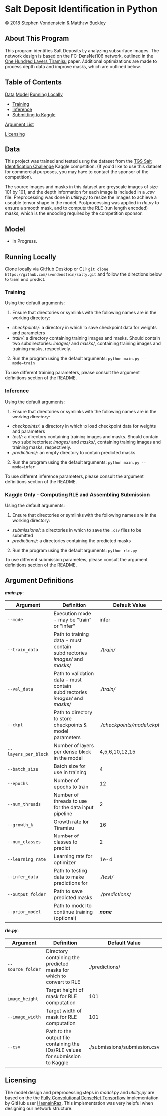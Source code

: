 Salt Deposit Identification in Python
==================

© 2018 Stephen Vondenstein & Matthew Buckley

## About This Program

This program identifies Salt Deposits by analyzing subsurface images. The network design is based on the FC-DensNet106 network, outlined in the [One Hundred Layers Tiramisu](https://arxiv.org/pdf/1611.09326.pdf) paper. Additional optimizations are made to process depth data and improve masks, which are outlined below.

## Table of Contents

[Data](#data)
[Model](#model)
[Running Locally](#running-locally)
* [Training](#training)
* [Inference](#inference)
* [Submitting to Kaggle](#kaggle-only)

[Argument List](#argument-definitions)

[Licensing](#licensing)

## Data

This project was trained and tested using the dataset from the [TGS Salt Identification Challenge](https://www.kaggle.com/c/tgs-salt-identification-challenge) Kaggle competition. (If you'd like to use this dataset for commercial purposes, you may have to contact the sponsor of the competition).

The source images and masks in this dataset are greyscale images of size 101 by 101, and the depth information for each image is included in a _.csv_ file. Preprocessing was done in _utility.py_ to resize the images to achieve a useable tensor shape in the model. Postprocessing was applied in _rle.py_ to ensure a smooth mask, and to compute the RLE (run length encoded) masks, which is the encoding required by the competition sponsor.

## Model

- In Progress.

## Running Locally

Clone locally via GitHub Desktop or CLI: `git clone https://github.com/svondenstein/salty.git` and follow the directions below to train and predict.

### Training

Using the default arguments:
1. Ensure that directories or symlinks with the following names are in the working directory:
- _checkpoints/_: a directory in which to save checkpoint data for weights and parameters
- _train/_: a directory containing training images and masks. Should contain two subdirectories: _images/_ and _masks/_, containing training images and training masks, respectively.
2. Run the program using the default arguments: `python main.py --mode=train`

To use different training parameters, please consult the argument definitions section of the README.

### Inference

Using the default arguments:
1. Ensure that directories or symlinks with the following names are in the working directory:
- _checkpoints/_: a directory in which to load checkpoint data for weights and parameters
- _test/_: a directory containing training images and masks. Should contain two subdirectories: _images/_ and _masks/_, containing training images and training masks, respectively.
- _predictions/_: an empty directory to contain predicted masks
2. Run the program using the default arguments: `python main.py --mode=infer`

To use different inference parameters, please consult the argument definitions section of the README.

### Kaggle Only - Computing RLE and Assembling Submission

Using the default arguments:
1. Ensure that directories or symlinks with the following names are in the working directory:
- _submissions/_: a directories in which to save the `.csv` files to be submitted
- _predictions/_: a directories containing the predicted masks
2. Run the program using the default arguments: `python rle.py`

To use different submission parameters, please consult the argument definitions section of the README.

## Argument Definitions

_**main.py**_:

| Argument | Definition | Default Value |
| --- | --- | --- |
| `--mode` | Execution mode - may be "train" or "infer" | infer |
| `--train_data` | Path to training data - must contain subdirectories _images/_ and _masks/_ | _./train/_ |
| `--val_data` | Path to validation data - must contain subdirectories _images/_ and _masks/_ | _./train/_ |
| `--ckpt` | Path to directory to store checkpoints & model parameters | _./checkpoints/model.ckpt_ |
| `--layers_per_block` | Number of layers per dense block in the model | 4,5,6,10,12,15 |
| `--batch_size` | Batch size for use in training | 4 |
| `--epochs` | Number of epochs to train | 12 |
| `--num_threads` | Number of threads to use for the data input pipeline | 2 |
| `--growth_k` | Growth rate for Tiramisu | 16 |
| `--num_classes` | Number of classes to predict | 2 |
| `--learning_rate` | Learning rate for optimizer | 1e-4 |
| `--infer_data` | Path to testing data to make predictions for | _./test/_ |
| `--output_folder` | Path to save predicted masks | _./predictions/_ |
| `--prior_model` | Path to model to continue training (optional) | _**none**_ |

_**rle.py**_:

| Argument | Definition | Default Value |
| --- | --- | --- |
| `--source_folder` | Directory containing the predicted masks for which to convert to RLE | ./predictions/ |
| `--image_height` | Target height of mask for RLE computation | 101 |
| `--image_width` | Target width of mask for RLE computation | 101 |
| `--csv` | Path to the output file containing the IDs/RLE values for submission to Kaggle | ./submissions/submission.csv |

## Licensing

The model design and preprocessing steps in _model.py_ and _utility.py_ are based on the the [Fully Convolutional DenseNet Tensorflow](https://github.com/HasnainRaz/FC-DenseNet-TensorFlow) implementation by GitHub user [HasnainRaz](https://github.com/HasnainRaz). This implementation was very helpful when designing our network structure.
